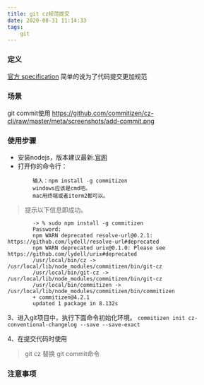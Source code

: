 ```yaml
---
title: git cz规范提交
date: 2020-08-31 11:14:33
tags:
    git
---
```

### 定义

[官方 specification](https://github.com/commitizen/cz-cli)
简单的说为了代码提交更加规范

### 场景
git commit使用
https://github.com/commitizen/cz-cli/raw/master/meta/screenshots/add-commit.png

### 使用步骤
* 安装nodejs，版本建议最新.[官网](https://nodejs.org/zh-cn/) 
* 打开你的命令行：
```
        输入：npm install -g commitizen
        windows应该是cmd吧。
        mac用终端或者iterm2都可以。
```
>提示以下信息即成功。
```
        -> % sudo npm install -g commitizen
        Password:
        npm WARN deprecated resolve-url@0.2.1: https://github.com/lydell/resolve-url#deprecated
        npm WARN deprecated urix@0.1.0: Please see https://github.com/lydell/urix#deprecated
        /usr/local/bin/cz -> /usr/local/lib/node_modules/commitizen/bin/git-cz
        /usr/local/bin/git-cz -> /usr/local/lib/node_modules/commitizen/bin/git-cz
        /usr/local/bin/commitizen -> /usr/local/lib/node_modules/commitizen/bin/commitizen
        + commitizen@4.2.1
        updated 1 package in 8.132s
```
3、进入git项目中，执行下面命令初始化环境。
```commitizen init cz-conventional-changelog --save --save-exact```

4、在提交代码时使用
>git cz 替换 git commit命令

### 注意事项
